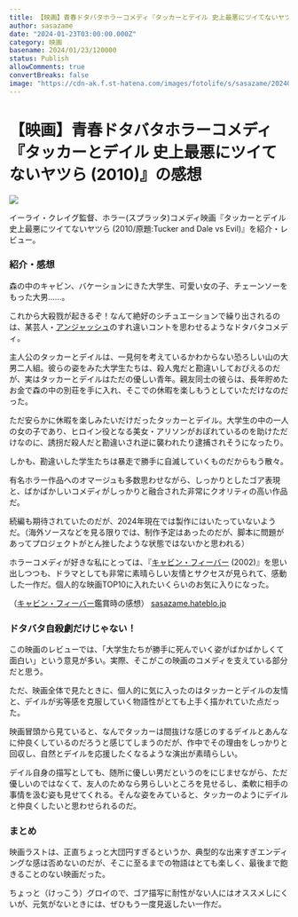 ```yaml
---
title: 【映画】青春ドタバタホラーコメディ『タッカーとデイル 史上最悪にツイてないヤツら (2010)』の感想
author: sasazame
date: "2024-01-23T03:00:00.000Z"
category: 映画
basename: 2024/01/23/120000
status: Publish
allowComments: true
convertBreaks: false
image: "https://cdn-ak.f.st-hatena.com/images/fotolife/s/sasazame/20240105/20240105111151.png"
---
```

# 【映画】青春ドタバタホラーコメディ『タッカーとデイル 史上最悪にツイてないヤツら (2010)』の感想

![](https://cdn-ak.f.st-hatena.com/images/fotolife/s/sasazame/20240105/20240105111151.png)

イーライ・クレイグ監督、ホラー(スプラッタ)コメディ映画『タッカーとデイル 史上最悪にツイてないヤツら (2010/原題:Tucker and Dale vs Evil)』を紹介・レビュー。

<!-- Extended Body -->

### 紹介・感想

森の中のキャビン、バケーションにきた大学生、可愛い女の子、チェーンソーをもった大男……。

これから大殺戮が起きるぞ！なんて絶好のシチュエーションで繰り出されるのは、某芸人・[アンジャッシュ](https://d.hatena.ne.jp/keyword/%A5%A2%A5%F3%A5%B8%A5%E3%A5%C3%A5%B7%A5%E5)のすれ違いコントを思わせるようなドタバタコメディ。

主人公のタッカーとデイルは、一見何を考えているかわからない恐ろしい山の大男二人組。彼らの姿をみた大学生たちは、殺人鬼だと勘違いしておびえるのだが、実はタッカーとデイルはただの優しい青年。親友同士の彼らは、長年貯めたお金で森の中の別荘を手に入れ、そこでの休暇を楽しもうとしていただけなのだった。

ただ安らかに休暇を楽しみたいだけだったタッカーとデイル。大学生の中の一人の女の子であり、ヒロイン役となる美女・アリソンがおぼれているのを助けただけなのに、誘拐だ殺人だと勘違いされ逆に襲われたり逮捕されそうになったり。

しかも、勘違いした学生たちは暴走で勝手に自滅していくものだからもう散々。

  

有名ホラー作品へのオマージュも多数思わせながら、しっかりとしたゴア表現と、ばかばかしいコメディがしっかりと融合された非常にクオリティの高い作品だ。

続編も期待されていたのだが、2024年現在では製作にはいたっていないようだ。（海外ソースなどを見る限りでは、制作予定はあったのだが、脚本に問題があってプロジェクトがとん挫したような状態ではないかと思われる）

ホラーコメディが好きな私にとっては、『[キャビン・フィーバー](https://d.hatena.ne.jp/keyword/%A5%AD%A5%E3%A5%D3%A5%F3%A1%A6%A5%D5%A5%A3%A1%BC%A5%D0%A1%BC) (2002)』を思い出しつつも、ドラマとしても非常に素晴らしい友情とサクセスが見られて、感動した一作だ。個人的な映画TOP10に入れたいくらいのお気に入りになった。

（[キャビン・フィーバー](https://d.hatena.ne.jp/keyword/%A5%AD%A5%E3%A5%D3%A5%F3%A1%A6%A5%D5%A5%A3%A1%BC%A5%D0%A1%BC)鑑賞時の感想） [sasazame.hateblo.jp](https://sasazame.hateblo.jp/entry/2023/07/31/150844)

### ドタバタ自殺劇だけじゃない！

この映画のレビューでは、「大学生たちが勝手に死んでいく姿がばかばかしくて面白い」という意見が多い。実際、そこがこの映画のコメディを支えている部分だと思う。

ただ、映画全体で見たときに、個人的に気に入ったのはタッカーとデイルの友情と、デイルが劣等感を克服していく物語性がとても上手く描かれていた点だった。

  

映画冒頭から見ていると、なんでタッカーは間抜けな感じのするデイルとあんなに仲良くしているのだろうと感じてしまうのだが、作中でその理由をしっかりと回収し、自然とデイルを応援したくなるような演出が素晴らしい。

デイル自身の描写としても、随所に優しい男だというのをにじませながら、ただ優しいのではなくて、友人のためなら男らしいところを見せるし、柔軟に相手の事情を汲む姿も見せてくれる。そんな姿をみていると、タッカーのようにデイルと仲良くしたいと思わせられるのだ。

### まとめ

映画ラストは、正直ちょっと大団円すぎるというか、典型的な出来すぎエンディングな感は否めないのだが、そこに至るまでの物語はとても楽しく、最後まで飽きることのない映画だった。

ちょっと（けっこう）グロイので、ゴア描写に耐性がない人にはオススメしにくいが、元気がないときには、ぜひもう一度見返したい一作だ。